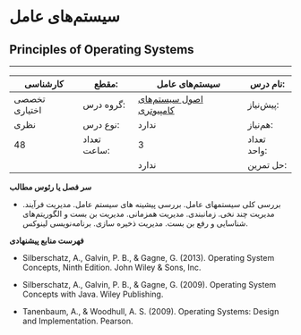 # سیستم‌های عامل
## Principles of Operating Systems
_______________________________________________________________________________
| کارشناسی      | مقطع:       | سیستم‌های عامل                                                             | نام درس:    |
| ------------- | ----------- | -------------------------------------------------------------------------- | ----------- |
| تخصصی اختیاری | گروه درس:   | [اصول سیستم‌های کامپیوتری](../mandatory/Principles-of-Computer-Systems.md) | پیش‌نیاز:   |
| نظری          | نوع درس:    | ندارد                                                                      | هم‌نیاز:    |
| 48            | تعداد ساعت: | 3                                                                          | تعداد واحد: |
|               |             |  ندارد                                                                     | حل تمرین:   |

**سر فصل یا رئوس مطالب**


- بررسی کلی سیستمهای عامل. بررسی پیشینه های سیستم عامل. مدیریت فرآیند. مدیریت چند نخی. زمانبندی. مدیریت همزمانی. مدیریت بن بست و الگوریتم‌های شناسایی و رفع بن بست. مدیریت ذخیره سازی. برنامه‌نویسی لینوکس.


**فهرست منابع پیشنهادی**


- Silberschatz, A., Galvin, P. B., & Gagne, G. (2013). Operating System Concepts, Ninth Edition. John Wiley & Sons, Inc.

- Silberschatz, A., Galvin, P. B., & Gagne, G. (2009). Operating System Concepts with Java. Wiley Publishing.

- Tanenbaum, A., & Woodhull, A. S. (2009). Operating Systems: Design and Implementation. Pearson.
